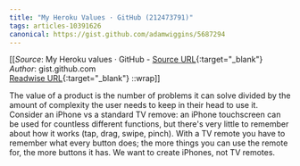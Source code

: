 ```yaml
---
title: "My Heroku Values · GitHub (212473791)"
tags: articles-10391626
canonical: https://gist.github.com/adamwiggins/5687294
---
```


[[_Source_: My Heroku values · GitHub - [Source URL](https://gist.github.com/adamwiggins/5687294){:target="_blank"}<br>
_Author_: gist.github.com<br>
[Readwise URL](https://readwise.io/open/212473791){:target="_blank"}
::wrap]]

The value of a product is the number of problems it can solve divided by the amount of complexity the user needs to keep in their head to use it. Consider an iPhone vs a standard TV remove: an iPhone touchscreen can be used for countless different functions, but there's very little to remember about how it works (tap, drag, swipe, pinch). With a TV remote you have to remember what every button does; the more things you can use the remote for, the more buttons it has. We want to create iPhones, not TV remotes.
